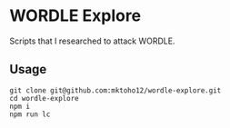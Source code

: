 # WORDLE Explore

Scripts that I researched to attack WORDLE.

## Usage

```
git clone git@github.com:mktoho12/wordle-explore.git
cd wordle-explore
npm i
npm run lc
```
